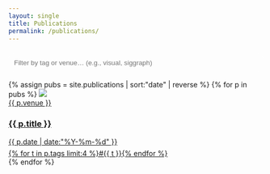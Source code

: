 ```yaml
---
layout: single
title: Publications
permalink: /publications/
---
```


<input id="filter" class="mono" placeholder="Filter by tag or venue… (e.g., visual, siggraph)" style="width:100%;padding:10px;border-radius:10px;border:1px solid rgba(255,255,255,.15);background:rgba(255,255,255,.03);margin:8px 0 16px;color:#e8ebf4">

<div class="grid" id="pubs">
{% assign pubs = site.publications | sort:"date" | reverse %}
{% for p in pubs %}
  <a class="card" href="{{ p.url }}" data-tags="{{ p.tags | join:' ' | downcase }} {{ p.venue | downcase }}">
    <img src="{{ p.thumb | default:'/assets/images/placeholder.png' }}">
    <div class="pad">
      <div class="kicker">{{ p.venue }}</div>
      <h3>{{ p.title }}</h3>
      <div class="meta">{{ p.date | date:"%Y-%m-%d" }}</div>
      <div style="margin-top:6px">{% for t in p.tags limit:4 %}<span class="tag">#{{ t }}</span>{% endfor %}</div>
    </div>
  </a>
{% endfor %}
</div>

<script>
document.getElementById('filter').addEventListener('input', e=>{
  const q = e.target.value.trim().toLowerCase();
  document.querySelectorAll('#pubs .card').forEach(card=>{
    const hay = card.dataset.tags || "";
    card.style.display = (!q || hay.indexOf(q) >= 0) ? "" : "none";
  });
});
</script>
